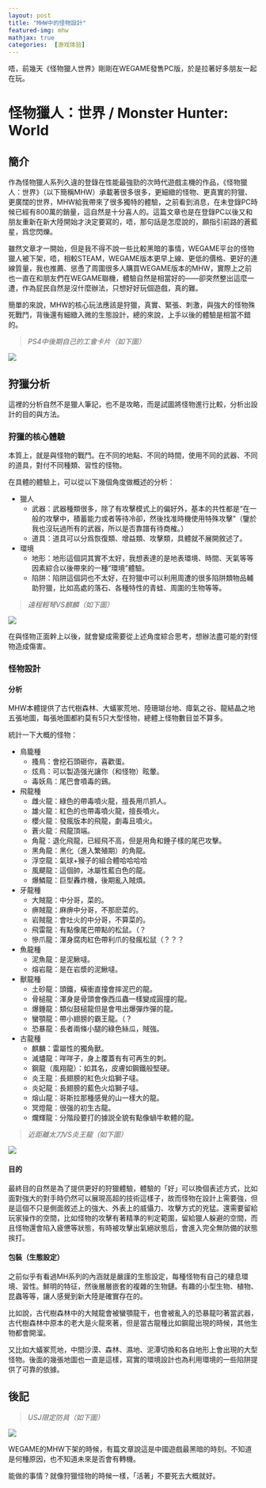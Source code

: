 ```yaml
---
layout: post
title: "MHW中的怪物設計"
featured-img: mhw
mathjax: true
categories:  [游戏体验]
---
```


唔，前幾天《怪物獵人世界》剛剛在WEGAME發售PC版，於是拉著好多朋友一起在玩。

<!--more-->

# 怪物獵人：世界 / Monster Hunter: World


## 簡介

作為怪物獵人系列久違的登錄在性能最強勁的次時代遊戲主機的作品，《怪物獵人：世界》（以下簡稱MHW）承載著很多很多，更細緻的怪物、更真實的狩獵、更廣闊的世界，MHW給我帶來了很多獨特的體驗，之前看到消息，在未登錄PC時候已經有800萬的銷量，這自然是十分喜人的。這篇文章也是在登錄PC以後又和朋友重新在新大陸開始才決定要寫的，唔，那句話是怎麼說的，願指引前路的蒼藍星，爲您閃爍。

雖然文章才一開始，但是我不得不說一些比較黑暗的事情，WEGAME平台的怪物獵人被下架，唔，相較STEAM，WEGAME版本更早上線、更低的價格、更好的連線質量，我也推薦、慫恿了周圍很多人購買WEGAME版本的MHW，實際上之前也一直在和朋友們在WEGAME聯機，體驗自然是相當好的——卻突然整出這麼一遭，作為屁民自然是沒什麼辦法，只想好好玩個遊戲，真的難。

簡單的來說，MHW的核心玩法應該是狩獵，真實、緊張、刺激，與強大的怪物殊死戰鬥，背後還有細緻入微的生態設計，總的來說，上手以後的體驗是相當不錯的。


> *PS4中後期自己的工會卡片（如下圖）*

![](/assets/img/gameplay/mhw/player_info.jpg)


## 狩獵分析

這裡的分析自然不是獵人筆記，也不是攻略，而是試圖將怪物進行比較，分析出設計的目的與方法。


### 狩獵的核心體驗

本質上，就是與怪物的戰鬥。在不同的地點、不同的時間，使用不同的武器、不同的道具，對付不同種類、習性的怪物。

在具體的體驗上，可以從以下幾個角度做概述的分析：

+ 獵人
  + 武器：武器種類很多，除了有攻擊模式上的偏好外，基本的共性都是“在一般的攻擊中，積蓄能力或者等待冷卻，然後找准時機使用特殊攻擊”（鑒於我也沒玩過所有的武器，所以是否靠譜有待商榷。）
  + 道具：道具可以分爲恢復類、增益類、攻擊類，具體就不展開敘述了。
+ 環境
  + 地形：地形這個詞其實不太好，我想表達的是地表環境、時間、天氣等等因素綜合以後帶來的一種“環境”體驗。
  + 陷阱：陷阱這個詞也不太好，在狩獵中可以利用周遭的很多陷阱類物品輔助狩獵，比如高處的落石、各種特性的青蛙、周圍的生物等等。

> *遠程輕弩VS麒麟（如下圖）*

![](/assets/img/gameplay/mhw/weapon1.jpg)

在與怪物正面幹上以後，就會變成需要從上述角度綜合思考，想辦法盡可能的對怪物造成傷害。


### 怪物設計


#### 分析

MHW本體提供了古代樹森林、大蟻冢荒地、陸珊瑚台地、瘴氣之谷、龍結晶之地五張地圖，每張地圖都約莫有5只大型怪物，總體上怪物數目並不算多。

統計一下大概的怪物：

+ 鳥籠種
  + 搔鳥：會挖石頭砸你，喜歡蛋。
  + 炫鳥：可以製造强光讓你（和怪物）眩暈。
  + 毒妖鳥：尾巴會噴毒的鷄。
+ 飛龍種
  + 雌火龍：綠色的帶毒噴火龍，擅長用爪抓人。
  + 雄火龍：紅色的也帶毒噴火龍，擅長噴火。
  + 櫻火龍：發瘋版本的飛龍，劇毒且噴火。
  + 蒼火龍：飛龍頂端。
  + 角龍：退化飛龍，已經飛不高，但是用角和錘子樣的尾巴攻擊。
  + 黑角龍：黑化（進入繁殖期）的角龍。
  + 浮空龍：氣球+猴子的組合體哈哈哈哈
  + 風飃龍：這個帥，冰屬性藍白色的龍。
  + 爆鱗龍：巨型轟炸機，後期亂入賊煩。
+ 牙龍種
  + 大賊龍：中分哥，菜的。
  + 痹賊龍：麻痹中分哥，不那麽菜的。
  + 岩賊龍：會吐火的中分哥，不算菜的。
  + 飛雷龍：有點像尾巴帶點的松鼠。（？
  + 慘爪龍：渾身腐肉紅色帶利爪的發瘋松鼠（？？？
+ 魚龍種
  + 泥魚龍：是泥鰍噠。
  + 熔岩龍：是在岩漿的泥鰍噠。
+ 獸龍種
  + 土砂龍：頭鐵，橫衝直撞會摔泥巴的龍。
  + 骨槌龍：渾身是骨頭會像西瓜蟲一樣變成圓撞的龍。
  + 爆錘龍：類似鼓槌龍但是會甩出爆彈炸彈的龍。
  + 蠻顎龍：帶小翅膀的霸王龍。（？
  + 恐暴龍：長者兩條小腿的綠色絲瓜，賊強。
+ 古龍種
  + 麒麟：雷屬性的獨角獸。
  + 滅燼龍：咩咩子，身上覆蓋有有可再生的刺。
  + 鋼龍（風翔龍）：如其名，皮膚如鋼鐵般堅硬。
  + 炎王龍：長翅膀的紅色火焰獅子噠。
  + 炎妃龍：長翅膀的藍色火焰獅子噠。
  + 熔山龍：哥斯拉那種感覺的山一樣大的龍。
  + 冥燈龍：很强的初生古龍。
  + 爛輝龍：分階段要打的據説全貌有點像蝸牛軟體的龍。

> *近距離太刀VS炎王龍（如下圖）*

![](/assets/img/gameplay/mhw/weapon2.jpg)


#### 目的

最終目的自然是為了提供更好的狩獵體驗，體驗的「好」可以換個表述方式，比如面對強大的對手時仍然可以展現高超的技術這樣子，故而怪物在設計上需要強，但是這個不只是側面敘述上的強大、外表上的威懾力、攻擊方式的兇猛。還需要留給玩家操作的空間，比如怪物的攻擊有著精準的判定範圍，留給獵人躲避的空間，而且怪物還會陷入疲憊等狀態，有時被攻擊出氣絕狀態后，會進入完全無防備的狀態挨打。


#### 包裝（生態設定）

之前似乎有看過MH系列的內涵就是嚴謹的生態設定，每種怪物有自己的棲息環境、習性。鮮明的特征，然後層層嵌套的複雜的生物鏈。有趣的小型生物、植物、昆蟲等等，讓人感覺到新大陸是確實存在的。

比如說，古代樹森林中的大賊龍會被蠻顎龍干，也會被亂入的恐暴龍叼著當武器，古代樹森林中原本的老大是火龍來著，但是當古龍種比如鋼龍出現的時候，其他生物都會開溜。

又比如大蟻冢荒地，中間沙漠、森林、濕地、泥潭切換和各自地形上會出現的大型怪物。後面的幾張地圖也一直是這樣，寫實的環境設計也為利用環境的一些陷阱提供了可靠的依據。


## 後記

> *USJ限定防具（如下圖）*

![](/assets/img/gameplay/mhw/USJ.jpg)

WEGAME的MHW下架的時候，有篇文章說這是中國遊戲最黑暗的時刻。不知道是何種原因，也不知道未來是否會有轉機。

能做的事情？就像狩獵怪物的時候一樣，「活著」不要死去大概就好。
